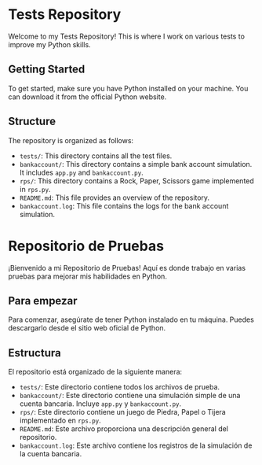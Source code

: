 # Tests Repository

Welcome to my Tests Repository! This is where I work on various tests to improve my Python skills.

## Getting Started

To get started, make sure you have Python installed on your machine. You can download it from the official Python website.

## Structure

The repository is organized as follows:

- `tests/`: This directory contains all the test files.
- `bankaccount/`: This directory contains a simple bank account simulation. It includes `app.py` and `bankaccount.py`.
- `rps/`: This directory contains a Rock, Paper, Scissors game implemented in `rps.py`.
- `README.md`: This file provides an overview of the repository.
- `bankaccount.log`: This file contains the logs for the bank account simulation.

# Repositorio de Pruebas

¡Bienvenido a mi Repositorio de Pruebas! Aquí es donde trabajo en varias pruebas para mejorar mis habilidades en Python.

## Para empezar

Para comenzar, asegúrate de tener Python instalado en tu máquina. Puedes descargarlo desde el sitio web oficial de Python.

## Estructura

El repositorio está organizado de la siguiente manera:

- `tests/`: Este directorio contiene todos los archivos de prueba.
- `bankaccount/`: Este directorio contiene una simulación simple de una cuenta bancaria. Incluye `app.py` y `bankaccount.py`.
- `rps/`: Este directorio contiene un juego de Piedra, Papel o Tijera implementado en `rps.py`.
- `README.md`: Este archivo proporciona una descripción general del repositorio.
- `bankaccount.log`: Este archivo contiene los registros de la simulación de la cuenta bancaria.
